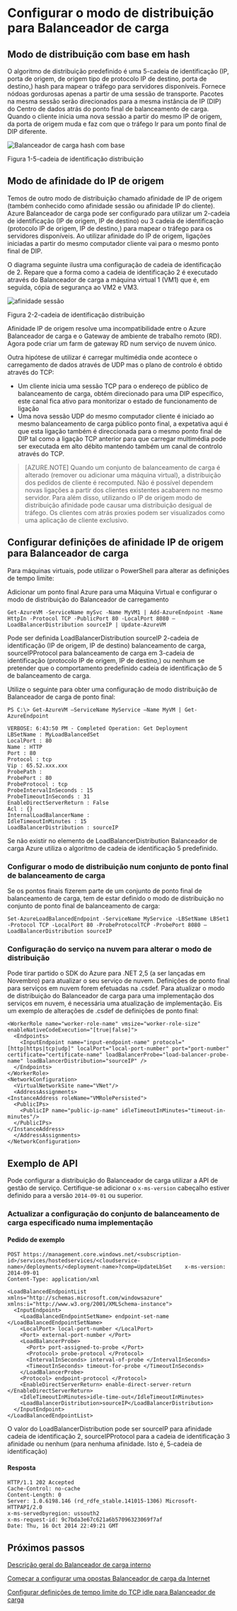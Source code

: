 <properties
   pageTitle="Configurar o modo de distribuição do Balanceador de carga | Microsoft Azure"
   description="Como configurar o modo de distribuição de Balanceador de carga Azure para suportar afinidade IP de origem"
   services="load-balancer"
   documentationCenter="na"
   authors="sdwheeler"
   manager="carmonm"
   editor="tysonn" />
<tags
   ms.service="load-balancer"
   ms.devlang="na"
   ms.topic="article"
   ms.tgt_pltfrm="na"
   ms.workload="infrastructure-services"
   ms.date="10/24/2016"
   ms.author="sewhee" />


# <a name="configure-the-distribution-mode-for-load-balancer"></a>Configurar o modo de distribuição para Balanceador de carga

## <a name="hash-based-distribution-mode"></a>Modo de distribuição com base em hash

O algoritmo de distribuição predefinido é uma 5-cadeia de identificação (IP, porta de origem, de origem tipo de protocolo IP de destino, porta de destino,) hash para mapear o tráfego para servidores disponíveis. Fornece nódoas gordurosas apenas a partir de uma sessão de transporte. Pacotes na mesma sessão serão direcionados para a mesma instância de IP (DIP) do Centro de dados atrás do ponto final de balanceamento de carga. Quando o cliente inicia uma nova sessão a partir do mesmo IP de origem, da porta de origem muda e faz com que o tráfego Ir para um ponto final de DIP diferente.

![Balanceador de carga hash com base](./media/load-balancer-distribution-mode/load-balancer-distribution.png)

Figura 1-5-cadeia de identificação distribuição

## <a name="source-ip-affinity-mode"></a>Modo de afinidade do IP de origem

Temos de outro modo de distribuição chamado afinidade de IP de origem (também conhecido como afinidade sessão ou afinidade IP do cliente). Azure Balanceador de carga pode ser configurado para utilizar um 2-cadeia de identificação (IP de origem, IP de destino) ou 3 cadeia de identificação (protocolo IP de origem, IP de destino,) para mapear o tráfego para os servidores disponíveis. Ao utilizar afinidade do IP de origem, ligações iniciadas a partir do mesmo computador cliente vai para o mesmo ponto final de DIP.

O diagrama seguinte ilustra uma configuração de cadeia de identificação de 2. Repare que a forma como a cadeia de identificação 2 é executado através do Balanceador de carga a máquina virtual 1 (VM1) que é, em seguida, cópia de segurança ao VM2 e VM3.

![afinidade sessão](./media/load-balancer-distribution-mode/load-balancer-session-affinity.png)

Figura 2-2-cadeia de identificação distribuição

Afinidade IP de origem resolve uma incompatibilidade entre o Azure Balanceador de carga e o Gateway de ambiente de trabalho remoto (RD). Agora pode criar um farm de gateway RD num serviço de nuvem único.

Outra hipótese de utilizar é carregar multimédia onde acontece o carregamento de dados através de UDP mas o plano de controlo é obtido através do TCP:

- Um cliente inicia uma sessão TCP para o endereço de público de balanceamento de carga, obtém direcionado para uma DIP específico, este canal fica ativo para monitorizar o estado de funcionamento de ligação
- Uma nova sessão UDP do mesmo computador cliente é iniciado ao mesmo balanceamento de carga público ponto final, a expetativa aqui é que esta ligação também é direccionada para o mesmo ponto final de DIP tal como a ligação TCP anterior para que carregar multimédia pode ser executada em alto débito mantendo também um canal de controlo através do TCP.

>[AZURE.NOTE] Quando um conjunto de balanceamento de carga é alterado (remover ou adicionar uma máquina virtual), a distribuição dos pedidos de cliente é recomputed. Não é possível dependem novas ligações a partir dos clientes existentes acabarem no mesmo servidor. Para além disso, utilizando o IP de origem modo de distribuição afinidade pode causar uma distribuição desigual de tráfego. Os clientes com atrás proxies podem ser visualizados como uma aplicação de cliente exclusivo.

## <a name="configuring-source-ip-affinity-settings-for-load-balancer"></a>Configurar definições de afinidade IP de origem para Balanceador de carga

Para máquinas virtuais, pode utilizar o PowerShell para alterar as definições de tempo limite:

Adicionar um ponto final Azure para uma Máquina Virtual e configurar o modo de distribuição do Balanceador de carregamento

    Get-AzureVM -ServiceName mySvc -Name MyVM1 | Add-AzureEndpoint -Name HttpIn -Protocol TCP -PublicPort 80 -LocalPort 8080 –LoadBalancerDistribution sourceIP | Update-AzureVM

Pode ser definida LoadBalancerDistribution sourceIP 2-cadeia de identificação (IP de origem, IP de destino) balanceamento de carga, sourceIPProtocol para balanceamento de carga em 3-cadeia de identificação (protocolo IP de origem, IP de destino,) ou nenhum se pretender que o comportamento predefinido cadeia de identificação de 5 de balanceamento de carga.

Utilize o seguinte para obter uma configuração de modo distribuição de Balanceador de carga de ponto final:

    PS C:\> Get-AzureVM –ServiceName MyService –Name MyVM | Get-AzureEndpoint

    VERBOSE: 6:43:50 PM - Completed Operation: Get Deployment
    LBSetName : MyLoadBalancedSet
    LocalPort : 80
    Name : HTTP
    Port : 80
    Protocol : tcp
    Vip : 65.52.xxx.xxx
    ProbePath :
    ProbePort : 80
    ProbeProtocol : tcp
    ProbeIntervalInSeconds : 15
    ProbeTimeoutInSeconds : 31
    EnableDirectServerReturn : False
    Acl : {}
    InternalLoadBalancerName :
    IdleTimeoutInMinutes : 15
    LoadBalancerDistribution : sourceIP

Se não existir no elemento de LoadBalancerDistribution Balanceador de carga Azure utiliza o algoritmo de cadeia de identificação 5 predefinido.

### <a name="set-the-distribution-mode-on-a-load-balanced-endpoint-set"></a>Configurar o modo de distribuição num conjunto de ponto final de balanceamento de carga

Se os pontos finais fizerem parte de um conjunto de ponto final de balanceamento de carga, tem de estar definido o modo de distribuição no conjunto de ponto final de balanceamento de carga:

    Set-AzureLoadBalancedEndpoint -ServiceName MyService -LBSetName LBSet1 -Protocol TCP -LocalPort 80 -ProbeProtocolTCP -ProbePort 8080 –LoadBalancerDistribution sourceIP

### <a name="cloud-service-configuration-to-change-distribution-mode"></a>Configuração do serviço na nuvem para alterar o modo de distribuição

Pode tirar partido o SDK do Azure para .NET 2,5 (a ser lançadas em Novembro) para atualizar o seu serviço de nuvem. Definições de ponto final para serviços em nuvem forem efetuadas na .csdef. Para atualizar o modo de distribuição do Balanceador de carga para uma implementação dos serviços em nuvem, é necessária uma atualização de implementação.
Eis um exemplo de alterações de .csdef de definições de ponto final:

    <WorkerRole name="worker-role-name" vmsize="worker-role-size" enableNativeCodeExecution="[true|false]">
      <Endpoints>
        <InputEndpoint name="input-endpoint-name" protocol="[http|https|tcp|udp]" localPort="local-port-number" port="port-number" certificate="certificate-name" loadBalancerProbe="load-balancer-probe-name" loadBalancerDistribution="sourceIP" />
      </Endpoints>
    </WorkerRole>
    <NetworkConfiguration>
      <VirtualNetworkSite name="VNet"/>
      <AddressAssignments>
    <InstanceAddress roleName="VMRolePersisted">
      <PublicIPs>
        <PublicIP name="public-ip-name" idleTimeoutInMinutes="timeout-in-minutes"/>
      </PublicIPs>
    </InstanceAddress>
      </AddressAssignments>
    </NetworkConfiguration>

## <a name="api-example"></a>Exemplo de API

Pode configurar a distribuição do Balanceador de carga utilizar a API de gestão de serviço. Certifique-se adicionar o `x-ms-version` cabeçalho estiver definido para a versão `2014-09-01` ou superior.

### <a name="update-the-configuration-of-the-specified-load-balanced-set-in-a-deployment"></a>Actualizar a configuração do conjunto de balanceamento de carga especificado numa implementação

#### <a name="request-example"></a>Pedido de exemplo

    POST https://management.core.windows.net/<subscription-id>/services/hostedservices/<cloudservice-name>/deployments/<deployment-name>?comp=UpdateLbSet    x-ms-version: 2014-09-01
    Content-Type: application/xml

    <LoadBalancedEndpointList xmlns="http://schemas.microsoft.com/windowsazure" xmlns:i="http://www.w3.org/2001/XMLSchema-instance">
      <InputEndpoint>
        <LoadBalancedEndpointSetName> endpoint-set-name </LoadBalancedEndpointSetName>
        <LocalPort> local-port-number </LocalPort>
        <Port> external-port-number </Port>
        <LoadBalancerProbe>
          <Port> port-assigned-to-probe </Port>
          <Protocol> probe-protocol </Protocol>
          <IntervalInSeconds> interval-of-probe </IntervalInSeconds>
          <TimeoutInSeconds> timeout-for-probe </TimeoutInSeconds>
        </LoadBalancerProbe>
        <Protocol> endpoint-protocol </Protocol>
        <EnableDirectServerReturn> enable-direct-server-return </EnableDirectServerReturn>
        <IdleTimeoutInMinutes>idle-time-out</IdleTimeoutInMinutes>
        <LoadBalancerDistribution>sourceIP</LoadBalancerDistribution>
      </InputEndpoint>
    </LoadBalancedEndpointList>

O valor do LoadBalancerDistribution pode ser sourceIP para afinidade cadeia de identificação 2, sourceIPProtocol para a cadeia de identificação 3 afinidade ou nenhum (para nenhuma afinidade. Isto é, 5-cadeia de identificação)

#### <a name="response"></a>Resposta

    HTTP/1.1 202 Accepted
    Cache-Control: no-cache
    Content-Length: 0
    Server: 1.0.6198.146 (rd_rdfe_stable.141015-1306) Microsoft-HTTPAPI/2.0
    x-ms-servedbyregion: ussouth2
    x-ms-request-id: 9c7bda3e67c621a6b57096323069f7af
    Date: Thu, 16 Oct 2014 22:49:21 GMT

## <a name="next-steps"></a>Próximos passos

[Descrição geral do Balanceador de carga interno](load-balancer-internal-overview.md)

[Começar a configurar uma opostas Balanceador de carga da Internet](load-balancer-get-started-internet-arm-ps.md)

[Configurar definições de tempo limite do TCP idle para Balanceador de carga](load-balancer-tcp-idle-timeout.md)
